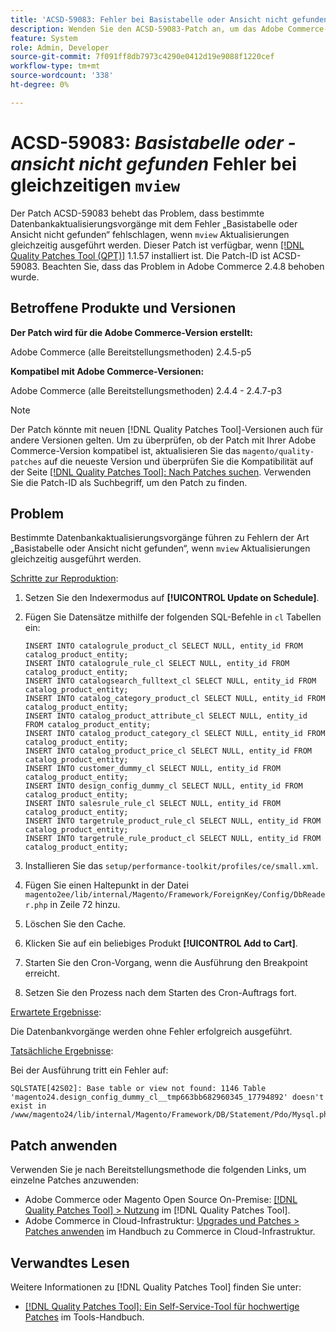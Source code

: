 ```yaml
---
title: 'ACSD-59083: Fehler bei Basistabelle oder Ansicht nicht gefunden bei gleichzeitigen Aktualisierungen der Ansicht'
description: Wenden Sie den ACSD-59083-Patch an, um das Adobe Commerce-Problem zu beheben, bei dem bestimmte Datenbankaktualisierungsvorgänge mit dem Fehler „Basistabelle oder Ansicht nicht gefunden“ fehlschlagen.
feature: System
role: Admin, Developer
source-git-commit: 7f091ff8db7973c4290e0412d19e9088f1220cef
workflow-type: tm+mt
source-wordcount: '338'
ht-degree: 0%

---
```


# ACSD-59083: *Basistabelle oder -ansicht nicht gefunden* Fehler bei gleichzeitigen `mview`

Der Patch ACSD-59083 behebt das Problem, dass bestimmte Datenbankaktualisierungsvorgänge mit dem Fehler „Basistabelle oder Ansicht nicht gefunden“ fehlschlagen, wenn `mview` Aktualisierungen gleichzeitig ausgeführt werden. Dieser Patch ist verfügbar, wenn [[!DNL Quality Patches Tool (QPT)]](/help/tools/quality-patches-tool/quality-patches-tool-to-self-serve-quality-patches.md) 1.1.57 installiert ist. Die Patch-ID ist ACSD-59083. Beachten Sie, dass das Problem in Adobe Commerce 2.4.8 behoben wurde.

## Betroffene Produkte und Versionen

**Der Patch wird für die Adobe Commerce-Version erstellt:**

Adobe Commerce (alle Bereitstellungsmethoden) 2.4.5-p5

**Kompatibel mit Adobe Commerce-Versionen:**

Adobe Commerce (alle Bereitstellungsmethoden) 2.4.4 - 2.4.7-p3

>[!NOTE]
>
>Der Patch könnte mit neuen [!DNL Quality Patches Tool]-Versionen auch für andere Versionen gelten. Um zu überprüfen, ob der Patch mit Ihrer Adobe Commerce-Version kompatibel ist, aktualisieren Sie das `magento/quality-patches` auf die neueste Version und überprüfen Sie die Kompatibilität auf der Seite [[!DNL Quality Patches Tool]: Nach Patches suchen](https://experienceleague.adobe.com/tools/commerce-quality-patches/index.html). Verwenden Sie die Patch-ID als Suchbegriff, um den Patch zu finden.

## Problem

Bestimmte Datenbankaktualisierungsvorgänge führen zu Fehlern der Art „Basistabelle oder Ansicht nicht gefunden“, wenn `mview` Aktualisierungen gleichzeitig ausgeführt werden.

<u>Schritte zur Reproduktion</u>:

1. Setzen Sie den Indexermodus auf **[!UICONTROL Update on Schedule]**.
1. Fügen Sie Datensätze mithilfe der folgenden SQL-Befehle in `cl` Tabellen ein:

   ```
   INSERT INTO catalogrule_product_cl SELECT NULL, entity_id FROM catalog_product_entity;
   INSERT INTO catalogrule_rule_cl SELECT NULL, entity_id FROM catalog_product_entity;
   INSERT INTO catalogsearch_fulltext_cl SELECT NULL, entity_id FROM catalog_product_entity;
   INSERT INTO catalog_category_product_cl SELECT NULL, entity_id FROM catalog_product_entity;
   INSERT INTO catalog_product_attribute_cl SELECT NULL, entity_id FROM catalog_product_entity;
   INSERT INTO catalog_product_category_cl SELECT NULL, entity_id FROM catalog_product_entity;
   INSERT INTO catalog_product_price_cl SELECT NULL, entity_id FROM catalog_product_entity;
   INSERT INTO customer_dummy_cl SELECT NULL, entity_id FROM catalog_product_entity;
   INSERT INTO design_config_dummy_cl SELECT NULL, entity_id FROM catalog_product_entity;
   INSERT INTO salesrule_rule_cl SELECT NULL, entity_id FROM catalog_product_entity;
   INSERT INTO targetrule_product_rule_cl SELECT NULL, entity_id FROM catalog_product_entity;
   INSERT INTO targetrule_rule_product_cl SELECT NULL, entity_id FROM catalog_product_entity;
   ```

1. Installieren Sie das `setup/performance-toolkit/profiles/ce/small.xml`.
1. Fügen Sie einen Haltepunkt in der Datei `magento2ee/lib/internal/Magento/Framework/ForeignKey/Config/DbReader.php` in Zeile 72 hinzu.
1. Löschen Sie den Cache.
1. Klicken Sie auf ein beliebiges Produkt **[!UICONTROL Add to Cart]**.
1. Starten Sie den Cron-Vorgang, wenn die Ausführung den Breakpoint erreicht.
1. Setzen Sie den Prozess nach dem Starten des Cron-Auftrags fort.

<u>Erwartete Ergebnisse</u>:

Die Datenbankvorgänge werden ohne Fehler erfolgreich ausgeführt.

<u>Tatsächliche Ergebnisse</u>:

Bei der Ausführung tritt ein Fehler auf:

```
SQLSTATE[42S02]: Base table or view not found: 1146 Table 'magento24.design_config_dummy_cl__tmp663bb682960345_17794892' doesn't exist in /www/magento24/lib/internal/Magento/Framework/DB/Statement/Pdo/Mysql.php:90
```

## Patch anwenden

Verwenden Sie je nach Bereitstellungsmethode die folgenden Links, um einzelne Patches anzuwenden:

* Adobe Commerce oder Magento Open Source On-Premise: [[!DNL Quality Patches Tool] > Nutzung](/help/tools/quality-patches-tool/usage.md) im [!DNL Quality Patches Tool].
* Adobe Commerce in Cloud-Infrastruktur: [Upgrades und Patches > Patches anwenden](https://experienceleague.adobe.com/docs/commerce-cloud-service/user-guide/develop/upgrade/apply-patches.html) im Handbuch zu Commerce in Cloud-Infrastruktur.


## Verwandtes Lesen

Weitere Informationen zu [!DNL Quality Patches Tool] finden Sie unter:

* [[!DNL Quality Patches Tool]: Ein Self-Service-Tool für hochwertige Patches](/help/tools/quality-patches-tool/quality-patches-tool-to-self-serve-quality-patches.md) im Tools-Handbuch.
